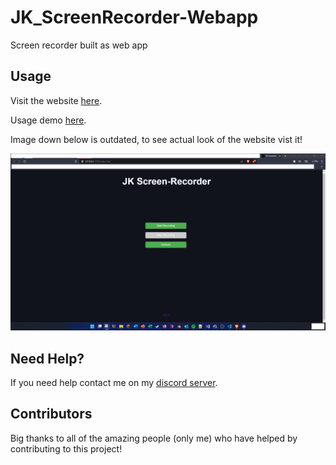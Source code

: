 # JK_ScreenRecorder-Webapp

Screen recorder built as web app

## Usage

Visit the website [here](https://jk-screenrecorder.netlify.app/).

Usage demo [here](https://youtu.be/zU0eJQqYgaI).

Image down below is outdated, to see actual look of the website vist it!

<p align="center">
  <img alt="issue" src="https://github.com/Josakko/JK_ScreenRecorder-Webapp/blob/main/image.png?raw=true" width="1000px">
</p>

## Need Help?

If you need help contact me on my [discord server](https://discord.gg/xgET5epJE6).

## Contributors

Big thanks to all of the amazing people (only me) who have helped by contributing to this project!
